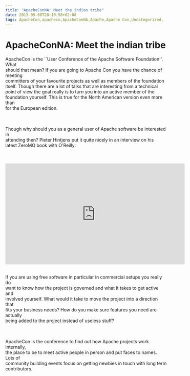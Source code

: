 ```yaml
---
title: "ApacheConNA: Meet the indian tribe"
date: 2013-05-08T20:10:58+02:00
tags: ApacheCon,apacheco,ApacheConNA,Apache,Apache Con,Uncategorized,
---
```


# ApacheConNA: Meet the indian tribe


ApacheCon is the ``User Conference of the Apache Software Foundation''. What<br>should that mean? If you are going to 
Apache Con you have the chance of meeting<br>committers of your favourite projects as well as members of the 
foundation<br>itself. Though there are a lot of talks that are interesting from a technical<br>point of view the goal 
really is to turn you into an active member of the<br>foundation yourself. This is true for the North American version 
even more than<br>for the European edition.<br><br><P><br>Though why should you as a general user of Apache software be 
interested in<br>attending then? Pieter Hintjens put it quite nicely in an interview on his<br>latest ZeroMQ book with 
O'Reilly:<br><br><P><br><iframe width="560" height="315" src="http://www.youtube.com/embed/vOQEBSq7kOE" frameborder="0" 
allowfullscreen></iframe><br><P><br>If you are using free software in particular in commercial setups you really 
do<br>want to know how the project is governed and what it takes to get active and<br>involved yourself. What would it 
take to move the project into a direction that<br>fits your business needs? How do you make sure features you need are 
actually<br>being added to the project instead of useless stuff?<br><br><P><br>ApacheCon is the conference to find out 
how Apache projects work internally,<br>the place to be to meet active people in person and put faces to names. Lots 
of<br>community building events focus on getting newbies in touch with long term<br>contributors.<br><br><P>

